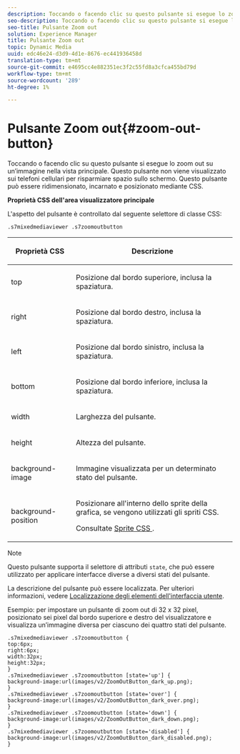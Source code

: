 ```yaml
---
description: Toccando o facendo clic su questo pulsante si esegue lo zoom out su un’immagine nella vista principale. Questo pulsante non viene visualizzato sui telefoni cellulari per risparmiare spazio sullo schermo. Questo pulsante può essere ridimensionato, incarnato e posizionato mediante CSS.
seo-description: Toccando o facendo clic su questo pulsante si esegue lo zoom out su un’immagine nella vista principale. Questo pulsante non viene visualizzato sui telefoni cellulari per risparmiare spazio sullo schermo. Questo pulsante può essere ridimensionato, incarnato e posizionato mediante CSS.
seo-title: Pulsante Zoom out
solution: Experience Manager
title: Pulsante Zoom out
topic: Dynamic Media
uuid: edc46e24-d3d9-4d1e-8676-ec441936458d
translation-type: tm+mt
source-git-commit: e4695cc4e882351ec3f2c55fd8a3cfca455bd79d
workflow-type: tm+mt
source-wordcount: '289'
ht-degree: 1%

---
```



# Pulsante Zoom out{#zoom-out-button}

Toccando o facendo clic su questo pulsante si esegue lo zoom out su un’immagine nella vista principale. Questo pulsante non viene visualizzato sui telefoni cellulari per risparmiare spazio sullo schermo. Questo pulsante può essere ridimensionato, incarnato e posizionato mediante CSS.

<!--<a id="section_061E550C1C1D4DB2BD663A898895B38C"></a>-->

**Proprietà CSS dell&#39;area visualizzatore principale**

L&#39;aspetto del pulsante è controllato dal seguente selettore di classe CSS:

```
.s7mixedmediaviewer .s7zoomoutbutton
```

<table id="table_94EE3F5BBE4547C0B4943471CEE7EDE4"> 
 <thead> 
  <tr> 
   <th colname="col1" class="entry"> <p> Proprietà CSS </p> </th> 
   <th colname="col2" class="entry"> <p>Descrizione </p> </th> 
  </tr> 
 </thead>
 <tbody> 
  <tr> 
   <td colname="col1"> <p> <span class="codeph"> top  </span> </p> </td> 
   <td colname="col2"> <p>Posizione dal bordo superiore, inclusa la spaziatura. </p> </td> 
  </tr> 
  <tr> 
   <td colname="col1"> <p> <span class="codeph"> right  </span> </p> </td> 
   <td colname="col2"> <p>Posizione dal bordo destro, inclusa la spaziatura. </p> </td> 
  </tr> 
  <tr> 
   <td colname="col1"> <p> <span class="codeph"> left  </span> </p> </td> 
   <td colname="col2"> <p>Posizione dal bordo sinistro, inclusa la spaziatura. </p> </td> 
  </tr> 
  <tr> 
   <td colname="col1"> <p> <span class="codeph"> bottom  </span> </p> </td> 
   <td colname="col2"> <p>Posizione dal bordo inferiore, inclusa la spaziatura. </p> </td> 
  </tr> 
  <tr> 
   <td colname="col1"> <p> <span class="codeph"> width </span> </p> </td> 
   <td colname="col2"> <p>Larghezza del pulsante. </p> </td> 
  </tr> 
  <tr> 
   <td colname="col1"> <p> <span class="codeph"> height </span> </p> </td> 
   <td colname="col2"> <p>Altezza del pulsante. </p> </td> 
  </tr> 
  <tr> 
   <td colname="col1"> <p> <span class="codeph"> background-image  </span> </p> </td> 
   <td colname="col2"> <p>Immagine visualizzata per un determinato stato del pulsante. </p> </td> 
  </tr> 
  <tr> 
   <td colname="col1"> <p> <span class="codeph"> background-position  </span> </p> </td> 
   <td colname="col2"> <p> Posizionare all'interno dello sprite della grafica, se vengono utilizzati gli spriti CSS. </p> <p>Consultate <a href="../../../c-html5-s7-aem-asset-viewers/c-html5-mixedmedia-viewer-about/c-html5-mixedmedia-viewer-customizingviewer/c-html5-mixedmedia-viewer-customizingviewer.md#section-209a43dfbddf4fc589e79cddaf233f50" format="dita" scope="local"> Sprite CSS </a>. </p> </td> 
  </tr> 
 </tbody> 
</table>

>[!NOTE]
>
>Questo pulsante supporta il selettore di attributi `state`, che può essere utilizzato per applicare interfacce diverse a diversi stati del pulsante.

La descrizione del pulsante può essere localizzata. Per ulteriori informazioni, vedere [Localizzazione degli elementi dell&#39;interfaccia utente](../../../c-html5-s7-aem-asset-viewers/c-html5-mixedmedia-viewer-about/c-html5-mixedmedia-viewer-localization.md#concept-16262b8096474d6c9c018c3e99110dd1).

Esempio: per impostare un pulsante di zoom out di 32 x 32 pixel, posizionato sei pixel dal bordo superiore e destro del visualizzatore e visualizza un’immagine diversa per ciascuno dei quattro stati del pulsante.

```
.s7mixedmediaviewer .s7zoomoutbutton { 
top:6px; 
right:6px; 
width:32px; 
height:32px; 
} 
.s7mixedmediaviewer .s7zoomoutbutton [state='up'] { 
background-image:url(images/v2/ZoomOutButton_dark_up.png); 
} 
.s7mixedmediaviewer .s7zoomoutbutton [state='over'] {  
background-image:url(images/v2/ZoomOutButton_dark_over.png); 
} 
.s7mixedmediaviewer .s7zoomoutbutton [state='down'] {  
background-image:url(images/v2/ZoomOutButton_dark_down.png); 
} 
.s7mixedmediaviewer .s7zoomoutbutton [state='disabled'] { 
background-image:url(images/v2/ZoomOutButton_dark_disabled.png); 
}
```

